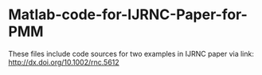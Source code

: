 # Matlab-code-for-IJRNC-Paper-for-PMM
These files include code sources for two examples in IJRNC paper via link: http://dx.doi.org/10.1002/rnc.5612

